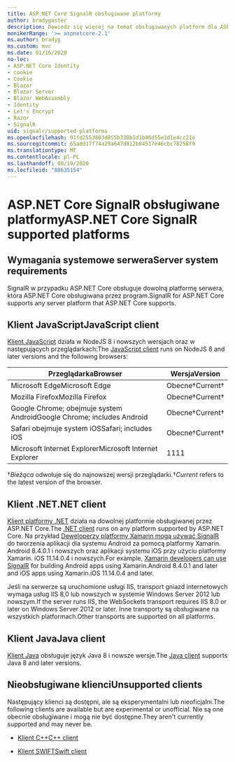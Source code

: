 ```yaml
---
title: ASP.NET Core SignalR obsługiwane platformy
author: bradygaster
description: Dowiedz się więcej na temat obsługiwanych platform dla ASP.NET Core SignalR .
monikerRange: '>= aspnetcore-2.1'
ms.author: bradyg
ms.custom: mvc
ms.date: 01/16/2020
no-loc:
- ASP.NET Core Identity
- cookie
- Cookie
- Blazor
- Blazor Server
- Blazor WebAssembly
- Identity
- Let's Encrypt
- Razor
- SignalR
uid: signalr/supported-platforms
ms.openlocfilehash: 91fd2553803d855b338b1d1b46d55e1d1e4cc21e
ms.sourcegitcommit: 65add17f74a29a647d812b04517e46cbc78258f9
ms.translationtype: MT
ms.contentlocale: pl-PL
ms.lasthandoff: 08/19/2020
ms.locfileid: "88635154"
---
```

# <a name="aspnet-core-no-locsignalr-supported-platforms"></a><span data-ttu-id="b0885-103">ASP.NET Core SignalR obsługiwane platformy</span><span class="sxs-lookup"><span data-stu-id="b0885-103">ASP.NET Core SignalR supported platforms</span></span>

## <a name="server-system-requirements"></a><span data-ttu-id="b0885-104">Wymagania systemowe serwera</span><span class="sxs-lookup"><span data-stu-id="b0885-104">Server system requirements</span></span>

<span data-ttu-id="b0885-105">SignalR w przypadku ASP.NET Core obsługuje dowolną platformę serwera, która ASP.NET Core obsługiwana przez program.</span><span class="sxs-lookup"><span data-stu-id="b0885-105">SignalR for ASP.NET Core supports any server platform that ASP.NET Core supports.</span></span>

## <a name="javascript-client"></a><span data-ttu-id="b0885-106">Klient JavaScript</span><span class="sxs-lookup"><span data-stu-id="b0885-106">JavaScript client</span></span>

<span data-ttu-id="b0885-107">[Klient JavaScript](xref:signalr/javascript-client) działa w NodeJS 8 i nowszych wersjach oraz w następujących przeglądarkach:</span><span class="sxs-lookup"><span data-stu-id="b0885-107">The [JavaScript client](xref:signalr/javascript-client) runs on NodeJS 8 and later versions and the following browsers:</span></span>

| <span data-ttu-id="b0885-108">Przeglądarka</span><span class="sxs-lookup"><span data-stu-id="b0885-108">Browser</span></span>                         | <span data-ttu-id="b0885-109">Wersja</span><span class="sxs-lookup"><span data-stu-id="b0885-109">Version</span></span>         |
| ------------------------------- | --------------- |
| <span data-ttu-id="b0885-110">Microsoft Edge</span><span class="sxs-lookup"><span data-stu-id="b0885-110">Microsoft Edge</span></span>                  | <span data-ttu-id="b0885-111">Obecne&dagger;</span><span class="sxs-lookup"><span data-stu-id="b0885-111">Current&dagger;</span></span> |
| <span data-ttu-id="b0885-112">Mozilla Firefox</span><span class="sxs-lookup"><span data-stu-id="b0885-112">Mozilla Firefox</span></span>                 | <span data-ttu-id="b0885-113">Obecne&dagger;</span><span class="sxs-lookup"><span data-stu-id="b0885-113">Current&dagger;</span></span> |
| <span data-ttu-id="b0885-114">Google Chrome; obejmuje system Android</span><span class="sxs-lookup"><span data-stu-id="b0885-114">Google Chrome; includes Android</span></span> | <span data-ttu-id="b0885-115">Obecne&dagger;</span><span class="sxs-lookup"><span data-stu-id="b0885-115">Current&dagger;</span></span> |
| <span data-ttu-id="b0885-116">Safari obejmuje system iOS</span><span class="sxs-lookup"><span data-stu-id="b0885-116">Safari; includes iOS</span></span>            | <span data-ttu-id="b0885-117">Obecne&dagger;</span><span class="sxs-lookup"><span data-stu-id="b0885-117">Current&dagger;</span></span> |
| <span data-ttu-id="b0885-118">Microsoft Internet Explorer</span><span class="sxs-lookup"><span data-stu-id="b0885-118">Microsoft Internet Explorer</span></span>     | <span data-ttu-id="b0885-119">11</span><span class="sxs-lookup"><span data-stu-id="b0885-119">11</span></span>              |

<span data-ttu-id="b0885-120">&dagger;*Bieżąca* odwołuje się do najnowszej wersji przeglądarki.</span><span class="sxs-lookup"><span data-stu-id="b0885-120">&dagger;*Current* refers to the latest version of the browser.</span></span>

## <a name="net-client"></a><span data-ttu-id="b0885-121">Klient .NET</span><span class="sxs-lookup"><span data-stu-id="b0885-121">.NET client</span></span>

<span data-ttu-id="b0885-122">[Klient platformy .NET](xref:signalr/dotnet-client) działa na dowolnej platformie obsługiwanej przez ASP.NET Core.</span><span class="sxs-lookup"><span data-stu-id="b0885-122">The [.NET client](xref:signalr/dotnet-client) runs on any platform supported by ASP.NET Core.</span></span> <span data-ttu-id="b0885-123">Na przykład [Deweloperzy platformy Xamarin mogą używać SignalR ](https://github.com/aspnet/Announcements/issues/305) do tworzenia aplikacji dla systemu Android za pomocą platformy Xamarin. Android 8.4.0.1 i nowszych oraz aplikacji systemu iOS przy użyciu platformy Xamarin. iOS 11.14.0.4 i nowszych.</span><span class="sxs-lookup"><span data-stu-id="b0885-123">For example, [Xamarin developers can use SignalR](https://github.com/aspnet/Announcements/issues/305) for building Android apps using Xamarin.Android 8.4.0.1 and later and iOS apps using Xamarin.iOS 11.14.0.4 and later.</span></span>

<span data-ttu-id="b0885-124">Jeśli na serwerze są uruchomione usługi IIS, transport gniazd internetowych wymaga usług IIS 8,0 lub nowszych w systemie Windows Server 2012 lub nowszym.</span><span class="sxs-lookup"><span data-stu-id="b0885-124">If the server runs IIS, the WebSockets transport requires IIS 8.0 or later on Windows Server 2012 or later.</span></span> <span data-ttu-id="b0885-125">Inne transporty są obsługiwane na wszystkich platformach.</span><span class="sxs-lookup"><span data-stu-id="b0885-125">Other transports are supported on all platforms.</span></span>

## <a name="java-client"></a><span data-ttu-id="b0885-126">Klient Java</span><span class="sxs-lookup"><span data-stu-id="b0885-126">Java client</span></span>

<span data-ttu-id="b0885-127">[Klient Java](xref:signalr/java-client) obsługuje język Java 8 i nowsze wersje.</span><span class="sxs-lookup"><span data-stu-id="b0885-127">The [Java client](xref:signalr/java-client) supports Java 8 and later versions.</span></span>

## <a name="unsupported-clients"></a><span data-ttu-id="b0885-128">Nieobsługiwane klienci</span><span class="sxs-lookup"><span data-stu-id="b0885-128">Unsupported clients</span></span>

<span data-ttu-id="b0885-129">Następujący klienci są dostępni, ale są eksperymentalni lub nieoficjalni.</span><span class="sxs-lookup"><span data-stu-id="b0885-129">The following clients are available but are experimental or unofficial.</span></span> <span data-ttu-id="b0885-130">Nie są one obecnie obsługiwane i mogą nie być dostępne.</span><span class="sxs-lookup"><span data-stu-id="b0885-130">They aren't currently supported and may never be.</span></span>

* <span data-ttu-id="b0885-131">[Klient C++](https://github.com/aspnet/SignalR-Client-Cpp)</span><span class="sxs-lookup"><span data-stu-id="b0885-131">[C++ client](https://github.com/aspnet/SignalR-Client-Cpp)</span></span>

* <span data-ttu-id="b0885-132">[Klient SWIFT](https://github.com/moozzyk/SignalR-Client-Swift)</span><span class="sxs-lookup"><span data-stu-id="b0885-132">[Swift client](https://github.com/moozzyk/SignalR-Client-Swift)</span></span>
